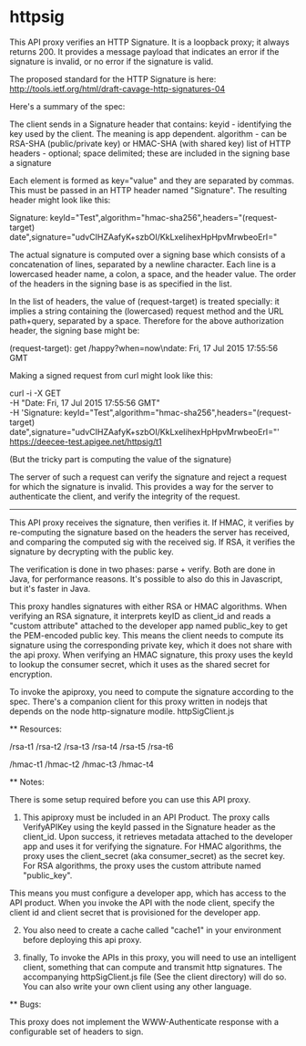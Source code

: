 httpsig
==================

This API proxy verifies an HTTP Signature.  It is a loopback proxy; it always returns 200.  It provides a message payload that indicates an error if the signature is invalid, or no error if the signature is valid. 

The proposed standard for the HTTP Signature is here: 
http://tools.ietf.org/html/draft-cavage-http-signatures-04

Here's a summary of the spec: 

The client sends in a Signature header that contains:
  keyid - identifying the key used by the client. The meaning is app dependent. 
  algorithm - can be RSA-SHA (public/private key) or HMAC-SHA (with shared key)
  list of HTTP headers - optional; space delimited; these are included in the signing base
  a signature

Each element is formed as key="value" and they are separated by commas. This must be passed in an HTTP header named "Signature".
The resulting header might look like this: 

Signature: keyId="Test",algorithm="hmac-sha256",headers="(request-target) date",signature="udvCIHZAafyK+szbOI/KkLxeIihexHpHpvMrwbeoErI="

The actual signature is computed over a signing base which consists of a concatenation of lines, separated by a newline character. Each line is a lowercased header name, a colon, a space, and the header value. The order of the headers in the signing base is as specified in the list. 

In the list of headers, the value of (request-target) is treated specially: it implies a string containing the (lowercased) request method and the URL path+query, separated by a space. Therefore for the above authorization header, the signing base might be: 

(request-target): get /happy?when=now\ndate: Fri, 17 Jul 2015 17:55:56 GMT

Making a signed request from curl might look like this: 

curl -i -X GET \
  -H "Date:  Fri, 17 Jul 2015 17:55:56 GMT" \
  -H 'Signature: keyId="Test",algorithm="hmac-sha256",headers="(request-target) date",signature="udvCIHZAafyK+szbOI/KkLxeIihexHpHpvMrwbeoErI="'  \
  https://deecee-test.apigee.net/httpsig/t1


(But the tricky part is computing the value of the signature)

The server of such a request can verify the signature and reject a request for which the signature is invalid.  This provides a way for the server to authenticate the client, and verify the integrity of the request. 

-----

This API proxy receives the signature, then verifies it.  If HMAC, it
verifies by re-computing the signature based on the headers the server
has received, and comparing the computed sig with the received sig.  If
RSA, it verifies the signature by decrypting with the public key.

The verification is done in two phases: parse + verify.  Both are done
in Java, for performance reasons. It's possible to also do this in
Javascript, but it's faster in Java.

This proxy handles signatures with either RSA or HMAC algorithms. When
verifying an RSA signature, it interprets keyID as client_id and reads a
"custom attribute" attached to the developer app named public_key to get
the PEM-encoded public key. This means the client needs to compute its
signature using the corresponding private key, which it does not share
with the api proxy.  When verifying an HMAC signature, this proxy uses
the keyId to lookup the consumer secret, which it uses as the shared
secret for encryption.

To invoke the apiproxy, you need to compute the signature according to
the spec.  There's a companion client for this proxy written in nodejs
that depends on the node http-signature modile.  httpSigClient.js


** Resources: 

  /rsa-t1
  /rsa-t2
  /rsa-t3
  /rsa-t4
  /rsa-t5
  /rsa-t6

  /hmac-t1
  /hmac-t2
  /hmac-t3
  /hmac-t4


** Notes:

There is some setup required before you can use this API proxy. 

1. This apiproxy must be included in an API Product. The proxy calls
  VerifyAPIKey using the keyId passed in the Signature header as the
  client_id. Upon success, it retrieves metadata attached to the
  developer app and uses it for verifying the signature.  For HMAC
  algorithms, the proxy uses the client_secret (aka consumer_secret) as
  the secret key.  For RSA algorithms, the proxy uses the custom
  attribute named "public_key".  
  
  This means you must configure a developer app, which has access to the
  API product. When you invoke the API with the node client, specify the
  client id and client secret that is provisioned for the developer app.

2. You also need to create a cache called "cache1" in your environment before
deploying this api proxy.

3. finally, To invoke the APIs in this proxy, you will need to use an
intelligent client, something that can compute and transmit http
signatures. The accompanying httpSigClient.js file (See the client
directory) will do so.  You can also write your own client using any
other language.


** Bugs:

  This proxy does not implement the WWW-Authenticate response with a
    configurable set of headers to sign.


